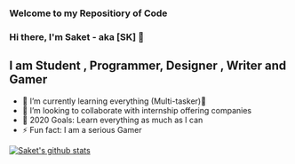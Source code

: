 ### Welcome to my Repositiory of Code
### Hi there, I'm Saket - aka [SK] 👋
## I am Student , Programmer, Designer , Writer and Gamer
- 🌱 I’m currently learning everything (Multi-tasker)🤣
- 👯 I’m looking to collaborate with internship offering companies
- 🥅 2020 Goals: Learn everything as much as I can
- ⚡ Fun fact: I am a serious Gamer

[![Saket's github stats](https://github-readme-stats.vercel.app/api?username=SAKET-SK)](https://github.com/SAKET-SK/github-readme-stats)
